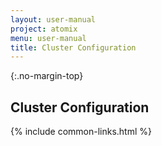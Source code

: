 ```yaml
---
layout: user-manual
project: atomix
menu: user-manual
title: Cluster Configuration
---
```


{:.no-margin-top}
## Cluster Configuration

{% include common-links.html %}

